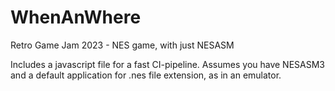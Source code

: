 # WhenAnWhere
Retro Game Jam 2023 - NES game, with just NESASM

Includes a javascript file for a fast CI-pipeline. Assumes you have NESASM3 and a default application for .nes file extension, as in an emulator.
